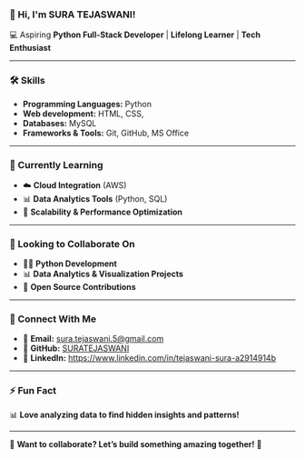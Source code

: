 ### **👋 Hi, I'm SURA TEJASWANI!**  
💻 Aspiring **Python Full-Stack Developer** | **Lifelong Learner** | **Tech Enthusiast**  

---

### **🛠️ Skills**
- **Programming Languages:** Python  
- **Web development:** HTML, CSS,  
- **Databases:** MySQL  
- **Frameworks & Tools:** Git, GitHub, MS Office

---

### **🌱 Currently Learning**
- ☁️ **Cloud Integration** (AWS)
- 📊 **Data Analytics Tools** (Python, SQL)
- 🚀 **Scalability & Performance Optimization**

---

### **💞 Looking to Collaborate On**
- 🧑‍💻 **Python Development**
- 📊 **Data Analytics & Visualization Projects**
- 🤝 **Open Source Contributions**

---

### **🔗 Connect With Me**
- 📨 **Email:** sura.tejaswani.5@gmail.com  
- 🔗 **GitHub:** [SURATEJASWANI](https://github.com/STEJA105)  
- 🔗 **LinkedIn:** https://www.linkedin.com/in/tejaswani-sura-a2914914b                            
---

### **⚡ Fun Fact**
📊 **Love analyzing data to find hidden insights and patterns!**  

---

📌 **Want to collaborate? Let’s build something amazing together!** 🚀  
